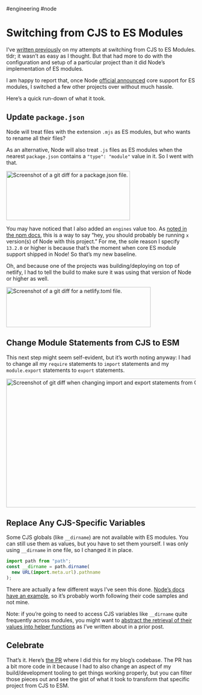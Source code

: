 #engineering #node

# Switching from CJS to ES Modules

I’ve [written previously](https://blog.jim-nielsen.com/2019/es-modules-in-node-my-own-rabbit-hole/) on my attempts at switching from CJS to ES Modules. tldr; it wasn’t as easy as I thought. But that had more to do with the configuration and setup of a particular project than it did Node’s implementation of ES modules. 

I am happy to report that, once Node [official announced](https://medium.com/@nodejs/announcing-core-node-js-support-for-ecmascript-modules-c5d6dc29b663) core support for ES modules, I switched a few other projects over without much hassle.

Here’s a quick run-down of what it took.

## Update `package.json`

Node will treat files with the extension `.mjs` as ES modules, but who wants to rename all their files?

As an alternative, Node will also treat `.js` files as ES modules when the nearest `package.json` contains a `"type": "module"` value in it. So I went with that.

<img src="https://cdn.jim-nielsen.com/blog/2020/cjs-to-esm-package-json.png" alt="Screenshot of a git diff for a package.json file." width="329" height="131" />

You may have noticed that I also added an `engines` value too. As [noted in the npm docs](https://docs.npmjs.com/files/package.json#engines), this is a way to say “hey, you should probably be running `x` version(s) of Node with this project.” For me, the sole reason I specify `13.2.0` or higher is because that’s the moment when core ES module support shipped in Node! So that’s my new baseline.

Oh, and because one of the projects was building/deploying on top of netlify, I had to tell the build to make sure it was using that version of Node or higher as well.

<img src="https://cdn.jim-nielsen.com/blog/2020/cjs-to-esm-node-version.png" alt="Screenshot of a git diff for a netlify.toml file." width="384" height="107" />

## Change Module Statements from CJS to ESM

This next step might seem self-evident, but it’s worth noting anyway: I had to change all my `require` statements to `import` statements and my `module.export` statements to `export` statements.

<img src="https://cdn.jim-nielsen.com/blog/2020/cjs-to-esm-require-import.png" alt="Screenshot of git diff when changing import and export statements from CJS to ESM" width="1037" height="343" />

## Replace Any CJS-Specific Variables

Some CJS globals (like `__dirname`) are not available with ES modules. You can still use them as values, but you have to set them yourself. I was only using `__dirname` in one file, so I changed it in place.

```js
import path from "path";
const __dirname = path.dirname(
  new URL(import.meta.url).pathname
);
```

There are actually a few different ways I’ve seen this done. [Node’s docs have an example](https://nodejs.org/api/esm.html#esm_no_require_exports_module_exports_filename_dirname), so it’s probably worth following their code samples and not mine.

Note: if you’re going to need to access CJS variables like `__dirname` quite frequently across modules, you might want to [abstract the retrieval of their values into helper functions](https://blog.jim-nielsen.com/2019/common-js-equivalent-of-dirname-in-es-modules/) as I’ve written about in a prior post.

## Celebrate

That’s it. Here’s [the PR](https://github.com/jimniels/blog/pull/14/files) where I did this for my blog’s codebase. The PR has a bit more code in it because I had to also change an aspect of my build/development tooling to get things working properly, but you can filter those pieces out and see the gist of what it took to transform that specific project from CJS to ESM.

